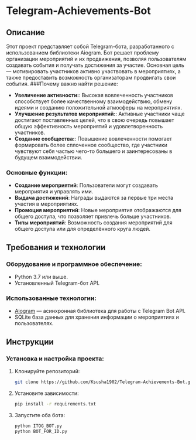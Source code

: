 # Telegram-Achievements-Bot
## Описание
Этот проект представляет собой Telegram-бота, разработанного с использованием библиотеки Aiogram. Бот решает проблему организации мероприятий и их продвижения, позволяя пользователям создавать события и получать достижения за участие. Основная цель — мотивировать участников активно участвовать в мероприятиях, а также предоставить возможность организаторам продвигать свои события.
###Почему важно найти решение:
- **Увеличение активности:**: Высокая вовлеченность участников способствует более качественному взаимодействию, обмену идеями и созданию положительной атмосферы на мероприятиях.
- **Улучшение результатов мероприятий:**: Активные участники чаще достигают поставленных целей, что в свою очередь повышает общую эффективность мероприятий и удовлетворенность участников.
- **Создание сообщества:**: Повышение вовлеченности помогает формировать более сплоченное сообщество, где участники чувствуют себя частью чего-то большего и заинтересованы в будущем взаимодействии.


### Основные функции:
- **Создание мероприятий**: Пользователи могут создавать мероприятия и управлять ими.
- **Выдача достижений**: Награды выдаются за первые три места участия в мероприятиях.
- **Промоция мероприятий**: Новые мероприятия отображаются для общего доступа, что позволяет привлечь больше участников.
- **Типы мероприятий**: Возможность создания мероприятий для общего доступа или для определённого круга людей.

## Требования и технологии
### Оборудование и программное обеспечение:
- Python 3.7 или выше.
- Установленный Telegram-бот API.

### Использованные технологии:
- [Aiogram](https://docs.aiogram.dev/en/latest/) — асинхронная библиотека для работы с Telegram Bot API.
- SQLite база данных для хранения информации о мероприятиях и пользователях.

## Инструкции
### Установка и настройка проекта:
1. Клонируйте репозиторий:
   ```bash
   git clone https://github.com/Ksusha1902/Telegram-Achievements-Bot.git
2. Установите зависимости:
    ```bash
    pip install -r requirements.txt
3. Запустите оба бота:
    ```bash
    python ITOG_BOT.py
    python BOT_FOR_ID.py
